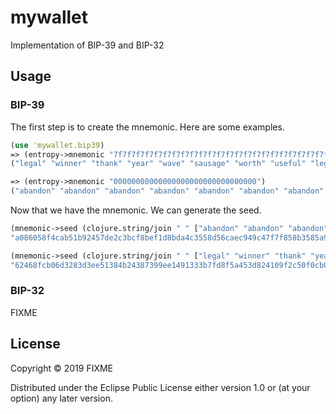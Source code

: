 # mywallet

Implementation of BIP-39 and BIP-32

## Usage

### BIP-39

The first step is to create the mnemonic. Here are some examples.
```clojure
(use 'mywallet.bip39)
=> (entropy->mnemonic "7f7f7f7f7f7f7f7f7f7f7f7f7f7f7f7f7f7f7f7f7f7f7f7f")
("legal" "winner" "thank" "year" "wave" "sausage" "worth" "useful" "legal" "winner" "thank" "year" "wave" "sausage" "worth" "useful" "legal" "will")

=> (entropy->mnemonic "00000000000000000000000000000000")
("abandon" "abandon" "abandon" "abandon" "abandon" "abandon" "abandon" "abandon" "abandon" "abandon" "abandon" "about")


```

Now that we have the mnemonic. We can generate the seed.

```clojure
(mnemonic->seed (clojure.string/join " " ["abandon" "abandon" "abandon" "abandon" "abandon" "abandon" "abandon" "abandon" "abandon" "abandon" "abandon" "about"]) "mypw") 
"a086058f4cab51b92457de2c3bcf8bef1d8bda4c3558d56caec949c47f7f858b3585a9a23dedd577952c2af3f65efdaaa1db4dff47ceea0079f5d8ec49f42e3d"

(mnemonic->seed (clojure.string/join " " ["legal" "winner" "thank" "year" "wave" "sausage" "worth" "useful" "legal" "winner" "thank" "year" "wave" "sausage" "worth" "useful" "legal" "will"]) "mypw")
"62468fcb06d3283d3ee51384b24387399ee1491333b7fd8f5a453d824109f2c50f0cb0e8bd612e50a2fdbaa755a0d1b1c9a18f75371d1a0b4d600696678a24cc"

```

### BIP-32



FIXME

## License

Copyright © 2019 FIXME

Distributed under the Eclipse Public License either version 1.0 or (at
your option) any later version.
